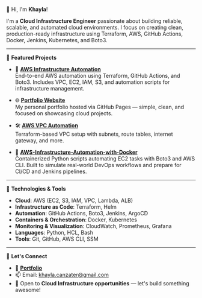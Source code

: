 👋 Hi, I'm **Khayla**!  

I'm a **Cloud Infrastructure Engineer** passionate about building reliable, scalable, and automated cloud environments. I focus on creating clean, production-ready infrastructure using Terraform, AWS, GitHub Actions, Docker, Jenkins, Kubernetes, and Boto3.


---

🚀 **Featured Projects**

- 🔧 **[AWS Infrastructure Automation](https://github.com/K-Canzater/AWS-Infrastructure-Automation-with-Terraform-GitHub-Actions-Boto3)**  
  End-to-end AWS automation using Terraform, GitHub Actions, and Boto3. Includes VPC, EC2, IAM, S3, and automation scripts for infrastructure management.

- 🌐 **[Portfolio Website](https://k-canzater.github.io/KCanzater/index.html)**  
  My personal portfolio hosted via GitHub Pages — simple, clean, and focused on showcasing cloud projects.

- 🛠️ **[AWS VPC Automation](https://github.com/K-Canzater/AWS-VPC-Automation)**  
  Terraform-based VPC setup with subnets, route tables, internet gateway, and more.

- 🐳 **[AWS-Infrastructure-Automation-with-Docker](https://github.com/K-Canzater/AWS-Infrastructure-Automation-with-Docker)**  
  Containerized Python scripts automating EC2 tasks with Boto3 and AWS CLI. Built to simulate real-world DevOps workflows and prepare for CI/CD and Jenkins pipelines.




---

🔧 **Technologies & Tools**

- **Cloud**: AWS (EC2, S3, IAM, VPC, Lambda, ALB)  
- **Infrastructure as Code**: Terraform, Helm
- **Automation**: GitHub Actions, Boto3, Jenkins, ArgoCD
- **Containers & Orchestration**: Docker, Kubernetes
- **Monitoring & Visualization**: CloudWatch, Prometheus, Grafana
- **Languages**: Python, HCL, Bash
- **Tools**: Git, GitHub, AWS CLI, SSM  

---

🤝 **Let's Connect**

- 💼 [**Portfolio**](https://k-canzater.github.io/KCanzater/index.html)  
- 📫 Email: [khayla.canzater@gmail.com](mailto:khayla.canzater@gmail.com)  
- 💬 Open to **Cloud Infrastructure opportunities** — let's build something awesome!
